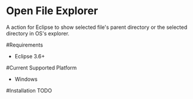 Open File Explorer
===========

A action for Eclipse to show selected file's parent directory or the selected directory in OS's explorer.

#Requirements
- Eclipse 3.6+

#Current Supported Platform
- Windows

#Installation
   TODO
